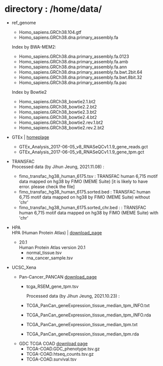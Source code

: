 # directory : /home/data/
- ref_genome
  - Homo_sapiens.GRCh38.104.gtf
  - Homo_sapiens.GRCh38.dna.primary_assembly.fa
  
  Index by BWA-MEM2:
  - Homo_sapiens.GRCh38.dna.primary_assembly.fa.0123
  - Homo_sapiens.GRCh38.dna.primary_assembly.fa.amb
  - Homo_sapiens.GRCh38.dna.primary_assembly.fa.ann
  - Homo_sapiens.GRCh38.dna.primary_assembly.fa.bwt.2bit.64
  - Homo_sapiens.GRCh38.dna.primary_assembly.fa.bwt.8bit.32
  - Homo_sapiens.GRCh38.dna.primary_assembly.fa.pac  
  
  Index by Bowtie2
  - Homo_sapiens.GRCh38_bowtie2.1.bt2
  - Homo_sapiens.GRCh38_bowtie2.2.bt2
  - Homo_sapiens.GRCh38_bowtie2.3.bt2
  - Homo_sapiens.GRCh38_bowtie2.4.bt2
  - Homo_sapiens.GRCh38_bowtie2.rev.1.bt2
  - Homo_sapiens.GRCh38_bowtie2.rev.2.bt2
- GTEx | [homeplage](https://gtexportal.org/home/datasets)
  - GTEx_Analysis_2017-06-05_v8_RNASeQCv1.1.9_gene_reads.gct
  - GTEx_Analysis_2017-06-05_v8_RNASeQCv1.1.9_gene_tpm.gct
- TRANSFAC  
   Processed data (by Jihun Jeung, 2021.11.08) :  
  - fimo_transfac_hg38_human_6175.tsv  : TRANSFAC human 6,715 motif data mapped on hg38 by FIMO (MEME Suite)  [it is likely to have error. please check the file]
  - fimo_transfac_hg38_human_6175.sorted.bed : TRANSFAC human 6,715 motif data mapped on hg38 by FIMO (MEME Suite) without 'chr'
  - fimo_transfac_hg38_human_6175.sorted_chr.bed : : TRANSFAC human 6,715 motif data mapped on hg38 by FIMO (MEME Suite) with 'chr'
- HPA  
  HPA (Human Protein Atlas) | [download_page](https://www.proteinatlas.org/about/download)
  - 20.1  
    Human Protein Atlas version 20.1
    - normal_tissue.tsv
    - rna_cancer_sample.tsv
 
- UCSC_Xena
  - Pan-Cancer_PANCAN [download_page](https://xenabrowser.net/datapages/?cohort=TCGA%20Pan-Cancer%20(PANCAN)&removeHub=https%3A%2F%2Fxena.treehouse.gi.ucsc.edu%3A443)
    - tcga_RSEM_gene_tpm.tsv
   
      Processed data (by Jihun Jeung, 2021.10.23) :   
    - TCGA_PanCan_geneExpression_tissue_median_tpm_INFO.txt
    - TCGA_PanCan_geneExpression_tissue_median_tpm_INFO.rda
    - TCGA_PanCan_geneExpression_tissue_median_tpm.txt
    - TCGA_PanCan_geneExpression_tissue_median_tpm.rda
  - GDC TCGA COAD [download page](https://xenabrowser.net/datapages/?cohort=GDC%20TCGA%20Colon%20Cancer%20(COAD)&removeHub=https%3A%2F%2Fxena.treehouse.gi.ucsc.edu%3A443)
    - TCGA-COAD.GDC_phenotype.tsv.gz
    - TCGA-COAD.htseq_counts.tsv.gz
    - TCGA-COAD.survival.tsv
